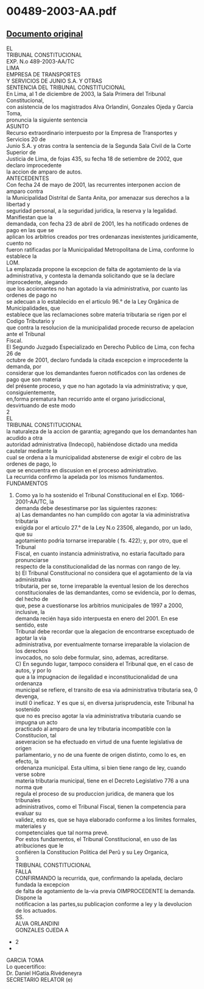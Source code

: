 
00489-2003-AA.pdf
=================
  
[Documento original](https://tc.gob.pe/jurisprudencia/2004/00489-2003-AA.pdf)  
---  
EL  
TRIBUNAL CONSTITUCIONAL  
EXP. N.o 489-2003-AA/TC  
LIMA  
EMPRESA DE TRANSPORTES  
Y SERVICIOS DE JUNIO S.A. Y OTRAS  
SENTENCIA DEL TRIBUNAL CONSTITUCIONAL  
En Lima, al 1 de diciembre de 2003, la Sala Primera del Tribunal Constitucional,  
con asistencia de los magistrados Alva Orlandini, Gonzales Ojeda y Garcia Toma,  
pronuncia la siguiente sentencia  
ASUNTO  
Recurso extraordinario interpuesto por la Empresa de Transportes y Servicios 20 de  
Junio S.A. y otras contra la sentencia de la Segunda Sala Civil de la Corte Superior de  
Justicia de Lima, de fojas 435, su fecha 18 de setiembre de 2002, que declaro improcedente  
la accion de amparo de autos.  
ANTECEDENTES  
Con fecha 24 de mayo de 2001, las recurrentes interponen accion de amparo contra  
la Municipalidad Distrital de Santa Anita, por amenazar sus derechos a la libertad y  
seguridad personal, a la seguridad juridica, la reserva y la legalidad. Manifiestan que la  
demandada, con fecha 23 de abril de 2001, les ha notificado ordenes de pago en las que se  
aplican los arbitrios creados por tres ordenanzas inexistentes juridicamente, cuento no  
fueron ratificadas por la Municipalidad Metropolitana de Lima, conforme lo establece la  
LOM.  
La emplazada propone la excepcion de falta de agotamiento de la via  
administrativa, y contesta la demanda solicitando que se la declare improcedente, alegando  
que los accionantes no han agotado la via administrativa, por cuanto las ordenes de pago no  
se adecuan a lo establecido en el articulo 96.° de la Ley Orgânica de Municipalidades, que  
establece que las reclamaciones sobre materia tributaria se rigen por el Codigo Tributario y  
que contra la resolucion de la municipalidad procede recurso de apelacion ante el Tribunal  
Fiscal.  
El Segundo Juzgado Especializado en Derecho Publico de Lima, con fecha 26 de  
octubre de 2001, declaro fundada la citada excepcion e improcedente la demanda, por  
considerar que los demandantes fueron notificados con las ordenes de pago que son materia  
del présente proceso, y que no han agotado la via administrativa; y que, consiguientemente,  
en,forma prematura han recurrido ante el organo jurisdiccional, desvirtuando de este modo  
2  
EL  
TRIBUNAL CONSTITUCIONAL  
la naturaleza de la accion de garantia; agregando que los demandantes han acudido a otra  
autoridad administrativa (Indecopi), habiéndose dictado una medida cautelar mediante la  
cual se ordena a la municipalidad abstenerse de exigir el cobro de las ordenes de pago, lo  
que se encuentra en discusion en el proceso administrativo.  
La recurrida confirmo la apelada por los mismos fundamentos.  
FUNDAMENTOS  
1. Como ya lo ha sostenido el Tribunal Constitucional en el Exp. 1066-2001-AA/TC, la  
demanda debe desestimarse por las siguientes razones:  
a) Las demandantes no han cumplido con agotar la via administrativa tributaria  
exigida por el articulo 27.° de la Ley N.o 23506, alegando, por un lado, que su  
agotamiento podria tornarse irreparable ( fs. 422); y, por otro, que el Tribunal  
Fiscal, en cuanto instancia administrativa, no estaria facultado para pronunciarse  
respecto de la constitucionalidad de las normas con rango de ley.  
b) El Tribunal Constitucional no considera que el agotamiento de la via administrativa  
tributaria, per se, torne irreparable la eventual lesion de los derechos  
constitucionales de las demandantes, como se evidencia, por lo demas, del hecho de  
que, pese a cuestionarse los arbitrios municipales de 1997 a 2000, inclusive, la  
demanda recién haya sido interpuesta en enero del 2001. En ese sentido, este  
Tribunal debe recordar que la alegacion de encontrarse exceptuado de agotar la via  
administrativa, por eventualmente tornarse irreparable la violacion de los derechos  
invocados, no solo debe formular, sino, ademas, acreditarse.  
C) En segundo lugar, tampoco considera el Tribunal que, en el caso de autos, y por lo  
que a la impugnacion de ilegalidad e inconstitucionalidad de una ordenanza  
municipal se refiere, el transito de esa via administrativa tributaria sea, 0 devenga,  
inutil 0 ineficaz. Y es que si, en diversa jurisprudencia, este Tribunal ha sostenido  
que no es preciso agotar la via administrativa tributaria cuando se impugna un acto  
practicado al amparo de una ley tributaria incompatible con la Constitucion, tal  
aseveracion se ha efectuado en virtud de una fuente legislativa de origen  
parlamentario, y no de una fuente de origen distinto, como lo es, en efecto, la  
ordenanza municipal. Esta ultima, si bien tiene rango de ley, cuando verse sobre  
materia tributaria municipal, tiene en el Decreto Legislativo 776 a una norma que  
regula el proceso de su produccion juridica, de manera que los tribunales  
administrativos, como el Tribunal Fiscal, tienen la competencia para evaluar su  
validez, esto es, que se haya elaborado conforme a los limites formales, materiales y  
competenciales que tal norma prevé.  
Por estos fundamentos, el Tribunal Constitucional, en uso de las atribuciones que le  
confiéren la Constitucion Politica del Perû y su Ley Organica,  
3  
TRIBUNAL CONSTITUCIONAL  
FALLA  
CONFIRMANDO la recurrida, que, confirmando la apelada, declaro fundada la excepcion  
de falta de agotamiento de la-via previa OIMPROCEDENTE la demanda. Dispone la  
notificacion a las partes,su publicaçion conforme a ley y la devolucion de los actuados.  
SS.  
ALVA ORLANDINI  
GONZALES OJEDA A  
- 2  
-  
GARCIA TOMA  
Lo quecertifico:  
Dr. Daniel HGatia.Rivédeneyra  
SECRETARIO RELATOR (e)